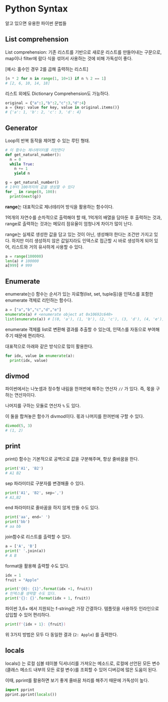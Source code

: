 # Python Syntax

알고 있으면 유용한 파이썬 문법들

## List comprehension

List comprehension: 기존 리스트를 기반으로 새로운 리스트를 만들어내는 구문으로, map이나 filter에 람다 식을 섞어서 사용하는 것에 비해 가독성이 좋다.

[예시: 홀수인 경우 2를 곱해 출력하는 리스트]

```python
[n * 2 for n in range(1, 10+1) if n % 2 == 1]
# [2, 6, 10, 14, 18]
```

리스트 외에도 Dictionary Comprehension도 가능하다.

```python
original = {"a":1,"b":2,"c":3,"d":4}
a = {key: value for key, value in original.items()}
# {'a': 1, 'b': 2, 'c': 3, 'd': 4}
```

## Generator

Loop의 반복 동작을 제어할 수 있는 루틴 형태.

```python
# 이 함수는 제너레이터를 리턴한다
def get_natural_number():
  n = 0
  while True:
    n += 1
    yield n

g = get_natural_number()
# 1부터 100까지의 값을 생성할 수 있다
for _ in range(0, 100):
  print(next(g))
```

**range**는 대표적으로 제너테리어 방식을 활용하는 함수이다.

1억개의 자연수를 순차적으로 출력해야 할 때, 1억개의 배열을 담아둔 후 출력하는 것과, range로 출력하는 것과는 메모리 점유율이 엄청나게 차이가 많이 난다.

range는 실제로 생성한 값을 담고 있는 것이 아닌, 생성해야 한다는 조건만 가지고 있다. 하지만 미리 생성하지 않은 값일지라도 인덱스로 접근할 시 바로 생성하게 되어 있어, 리스트와 거의 유사하게 사용할 수 있다.

```python
a = range(100000)
len(a) # 100000
a[999] # 999
```

## Enumerate

enumerate는() 함수는 순서가 있는 자료형(list, set, tuple등)을 인덱스를 포함한 enumerate 객체로 리턴하는 함수다.

```python
a = ["a","b","c","d","e"]
enumerate(a) # <enumerate object at 0x10692c640>
list(enumerate(a)) # [(0, 'a'), (1, 'b'), (2, 'c'), (3, 'd'), (4, 'e')]
```

enumerate 객체를 list로 변환해 결과를 추출할 수 있는데, 인덱스를 자동으로 부여해주기 때문에 편리하다.

대표적으로 아래와 같은 방식으로 많이 활용한다.

```python
for idx, value in enumerate(a):
  print(idx, value)
```

## divmod

파이썬에서는 나눗셈과 정수형 내림을 한꺼번에 해주는 연산자 `//` 가 있다. 즉, 몫을 구하는 연산자이다.

나머지를 구하는 모듈로 연산자 `%` 도 있다.

이 둘을 합쳐놓은 함수가 divmod이다. 몫과 나머지를 한꺼번에 구할 수 있다.

```python
divmod(5, 3)
# (1, 2)
```

## print

print() 함수는 기본적으로 공백으로 값을 구분해주며, 항상 줄바꿈을 한다.

```python
print('A1', 'B2')
# A1 B2
```

sep 파라미터로 구분자를 변경해줄 수 있다.

```python
print('A1', 'B2', sep=',')
# A1,B2
```

end 파라미터로 줄바꿈을 하지 않게 만들 수도 있다.

```python
print('aa', end=' ')
print('bb')
# aa bb
```

join함수로 리스트를 출력할 수 있다.

```python
a = ['A', 'B']
print(' '.join(a))
# A B
```

format을 활용해 출력할 수도 있다.

```python
idx = 1
fruit = "Apple"
```

```python
print('{0}: {1}'.format(idx +1, fruit))
# 인덱스를 생략할 수도 있다.
print('{}: {}'.format(idx + 1, fruit))
```

파이썬 3,6+ 에서 지원되는 f-string은 가장 간결하다. 템플릿을 사용하듯 인라인으로 삽입할 수 있어 편리하다.

```python
print(f'{idx + 1}: {fruit})
```

위 3가지 방법은 모두 다 동일한 결과 (`2: Apple`) 를 출력한다.

## locals

locals() 는 로컬 심볼 테이블 딕셔너리를 가져오는 메소드로, 로컬에 선언된 모든 변수(클래스 메소드 내부의 모든 로컬 변수)를 조회할 수 있어 디버깅에 많은 도움이 된다.

이때, pprint를 활용하면 보기 좋게 줄바꿈 처리를 해주기 때문에 가독성이 높다.

```python
import pprint
pprint.pprint(locals())
```

